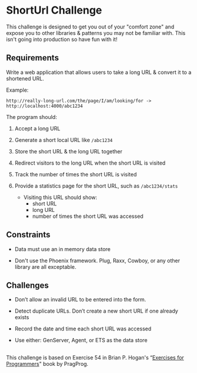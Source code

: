 # ShortUrl Challenge

This challenge is designed to get you out of your "comfort zone" and expose you to other libraries & patterns you may not
be familiar with. This isn't going into production so have fun with it!

## Requirements
Write a web application that allows users to take a long URL & convert it to a shortened URL.

Example:
```
http://really-long-url.com/the/page/I/am/looking/for -> http://localhost:4000/abc1234
```

The program should:

 1. Accept a long URL

 2. Generate a short local URL like `/abc1234`

 3. Store the short URL & the long URL together

 4. Redirect visitors to the long URL when the short URL is visited

 5. Track the number of times the short URL is visited

 6. Provide a statistics page for the short URL, such as `/abc1234/stats`
    - Visiting this URL should show:
      * short URL
      * long URL
      * number of times the short URL was accessed

## Constraints

* Data must use an in memory data store

* Don't use the Phoenix framework. Plug, Raxx, Cowboy, or any other library are all exceptable.

## Challenges

* Don’t allow an invalid URL to be entered into the form.

* Detect duplicate URLs. Don’t create a new short URL if one already exists

* Record the date and time each short URL was accessed

* Use either: GenServer, Agent, or ETS as the data store

##

This challenge is based on Exercise 54 in Brian P. Hogan's “[Exercises for Programmers][1]"
book by PragProg.

[1]: https://pragprog.com/book/bhwb/exercises-for-programmers
